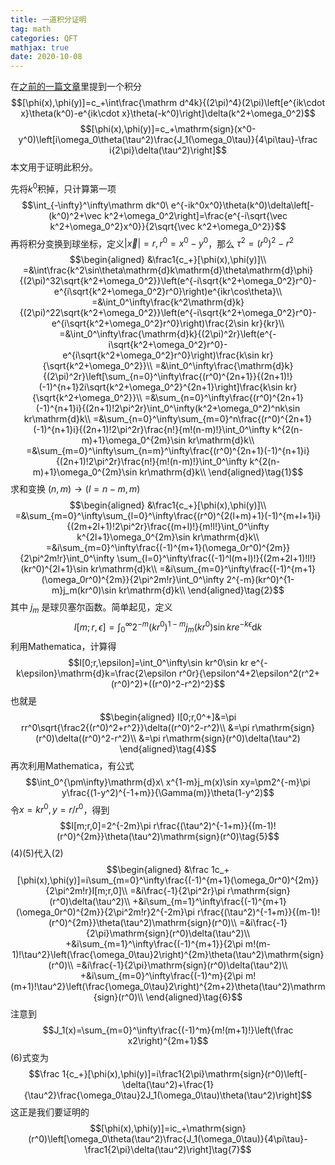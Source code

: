 ```yaml
---
title: 一道积分证明
tag: math
categories: QFT
mathjax: true
date: 2020-10-08
---
```


在[之前的一篇文章](/2020/09/29/Klein-Gordon场量子化)里提到一个积分
$$[\phi(x),\phi(y)]=c_+\int\frac{\mathrm d^4k}{(2\pi)^4}(2\pi)\left[e^{ik\cdot x}\theta(k^0)-e^{ik\cdot x}\theta(-k^0)\right]\delta(k^2+\omega_0^2)$$
$$[\phi(x),\phi(y)]=c_+\mathrm{sign}(x^0-y^0)\left[i\omega_0\theta(\tau^2)\frac{J_1(\omega_0\tau)}{4\pi\tau}-\frac i{2\pi}\delta(\tau^2)\right]$$
本文用于证明此积分。
<!--more-->

先将$k^0$积掉，只计算第一项
$$\int_{-\infty}^\infty\mathrm dk^0\ e^{-ik^0x^0}\theta(k^0)\delta\left[-(k^0)^2+\vec k^2+\omega_0^2\right]=\frac{e^{-i\sqrt{\vec k^2+\omega_0^2}x^0}}{2\sqrt{\vec k^2+\omega_0^2}}$$
再将积分变换到球坐标，定义$|\vec x|=r,r^0=x^0-y^0$，那么 $\tau^2=(r^0)^2-r^2$
$$\begin{aligned}
&\frac1{c_+}[\phi(x),\phi(y)]\\
=&\int\frac{k^2\sin\theta\mathrm{d}k\mathrm{d}\theta\mathrm{d}\phi}{(2\pi)^32\sqrt{k^2+\omega_0^2}}\left(e^{-i\sqrt{k^2+\omega_0^2}r^0}-e^{i\sqrt{k^2+\omega_0^2}r^0}\right)e^{ikr\cos\theta}\\
=&\int_0^\infty\frac{k^2\mathrm{d}k}{(2\pi)^22\sqrt{k^2+\omega_0^2}}\left(e^{-i\sqrt{k^2+\omega_0^2}r^0}-e^{i\sqrt{k^2+\omega_0^2}r^0}\right)\frac{2\sin kr}{kr}\\
=&\int_0^\infty\frac{\mathrm{d}k}{(2\pi)^2r}\left(e^{-i\sqrt{k^2+\omega_0^2}r^0}-e^{i\sqrt{k^2+\omega_0^2}r^0}\right)\frac{k\sin kr}{\sqrt{k^2+\omega_0^2}}\\
=&\int_0^\infty\frac{\mathrm{d}k}{(2\pi)^2r}\left[\sum_{n=0}^\infty\frac{(r^0)^{2n+1}}{(2n+1)!}(-1)^{n+1}2i\sqrt{k^2+\omega_0^2}^{2n+1}\right]\frac{k\sin kr}{\sqrt{k^2+\omega_0^2}}\\
=&\sum_{n=0}^\infty\frac{(r^0)^{2n+1}(-1)^{n+1}i}{(2n+1)!2\pi^2r}\int_0^\infty(k^2+\omega_0^2)^nk\sin kr\mathrm{d}k\\
=&\sum_{n=0}^\infty\sum_{m=0}^n\frac{(r^0)^{2n+1}(-1)^{n+1}i}{(2n+1)!2\pi^2r}\frac{n!}{m!(n-m)!}\int_0^\infty k^{2(n-m)+1}\omega_0^{2m}\sin kr\mathrm{d}k\\
=&\sum_{m=0}^\infty\sum_{n=m}^\infty\frac{(r^0)^{2n+1}(-1)^{n+1}i}{(2n+1)!2\pi^2r}\frac{n!}{m!(n-m)!}\int_0^\infty k^{2(n-m)+1}\omega_0^{2m}\sin kr\mathrm{d}k\\
\end{aligned}\tag{1}$$
求和变换 $(n,m)\rightarrow(l=n-m,m)$
$$\begin{aligned}
&\frac1{c_+}[\phi(x),\phi(y)]\\
=&\sum_{m=0}^\infty\sum_{l=0}^\infty\frac{(r^0)^{2(l+m)+1}(-1)^{m+l+1}i}{(2m+2l+1)!2\pi^2r}\frac{(m+l)!}{m!l!}\int_0^\infty k^{2l+1}\omega_0^{2m}\sin kr\mathrm{d}k\\
=&i\sum_{m=0}^\infty\frac{(-1)^{m+1}(\omega_0r^0)^{2m}}{2\pi^2m!r}\int_0^\infty
\sum_{l=0}^\infty\frac{(-1)^l(m+l)!}{(2m+2l+1)!l!} (kr^0)^{2l+1}\sin kr\mathrm{d}k\\
=&i\sum_{m=0}^\infty\frac{(-1)^{m+1}(\omega_0r^0)^{2m}}{2\pi^2m!r}\int_0^\infty
2^{-m}(kr^0)^{1-m}j_m(kr^0)\sin kr\mathrm{d}k\\
\end{aligned}\tag{2}$$
其中 $j_m$ 是球贝塞尔函数。简单起见，定义
$$I[m;r,\epsilon]=\int_0^\infty2^{-m}(kr^0)^{1-m}j_m(kr^0)\sin kr e^{-k\epsilon}\mathrm{d}k\tag{3}$$
利用Mathematica，计算得
$$I[0;r,\epsilon]=\int_0^\infty\sin kr^0\sin kr e^{-k\epsilon}\mathrm{d}k=\frac{2\epsilon r^0r}{\epsilon^4+2\epsilon^2(r^2+(r^0)^2)+((r^0)^2-r^2)^2}$$
也就是
$$\begin{aligned}
I[0;r,0^+]&=\pi rr^0\sqrt{\frac2{(r^0)^2+r^2}}\delta((r^0)^2-r^2)\\
&=\pi r\mathrm{sign}(r^0)\delta((r^0)^2-r^2)\\
&=\pi r\mathrm{sign}(r^0)\delta(\tau^2)
\end{aligned}\tag{4}$$
再次利用Mathematica，有公式
$$\int_0^{\pm\infty}\mathrm{d}x\ x^{1-m}j_m(x)\sin xy=\pm2^{-m}\pi y\frac{(1-y^2)^{-1+m}}{\Gamma(m)}\theta(1-y^2)$$
令$x=kr^0,y=r/r^0$，得到
$$I[m;r,0]=2^{-2m}\pi r\frac{(\tau^2)^{-1+m}}{(m-1)!(r^0)^{2m}}\theta(\tau^2)\mathrm{sign}(r^0)\tag{5}$$
(4)(5)代入(2)
$$\begin{aligned}
&\frac 1c_+[\phi(x),\phi(y)]=i\sum_{m=0}^\infty\frac{(-1)^{m+1}(\omega_0r^0)^{2m}}{2\pi^2m!r}I[m;r,0]\\
=&i\frac{-1}{2\pi^2r}\pi r\mathrm{sign}(r^0)\delta(\tau^2)\\
+&i\sum_{m=1}^\infty\frac{(-1)^{m+1}(\omega_0r^0)^{2m}}{2\pi^2m!r}2^{-2m}\pi r\frac{(\tau^2)^{-1+m}}{(m-1)!(r^0)^{2m}}\theta(\tau^2)\mathrm{sign}(r^0)\\
=&i\frac{-1}{2\pi}\mathrm{sign}(r^0)\delta(\tau^2)\\
+&i\sum_{m=1}^\infty\frac{(-1)^{m+1}}{2\pi m!(m-1)!\tau^2}\left(\frac{\omega_0\tau}2\right)^{2m}\theta(\tau^2)\mathrm{sign}(r^0)\\
=&i\frac{-1}{2\pi}\mathrm{sign}(r^0)\delta(\tau^2)\\
+&i\sum_{m=0}^\infty\frac{(-1)^m}{2\pi m!(m+1)!\tau^2}\left(\frac{\omega_0\tau}2\right)^{2m+2}\theta(\tau^2)\mathrm{sign}(r^0)\\
\end{aligned}\tag{6}$$
注意到
$$J_1(x)=\sum_{m=0}^\infty\frac{(-1)^m}{m!(m+1)!}\left(\frac x2\right)^{2m+1}$$
(6)式变为
$$\frac 1{c_+}[\phi(x),\phi(y)]=i\frac1{2\pi}\mathrm{sign}(r^0)\left[-\delta(\tau^2)+\frac{1}{\tau^2}\frac{\omega_0\tau}2J_1(\omega_0\tau)\theta(\tau^2)\right]$$
这正是我们要证明的
$$[\phi(x),\phi(y)]=ic_+\mathrm{sign}(r^0)\left[\omega_0\theta(\tau^2)\frac{J_1(\omega_0\tau)}{4\pi\tau}-\frac1{2\pi}\delta(\tau^2)\right]\tag{7}$$
